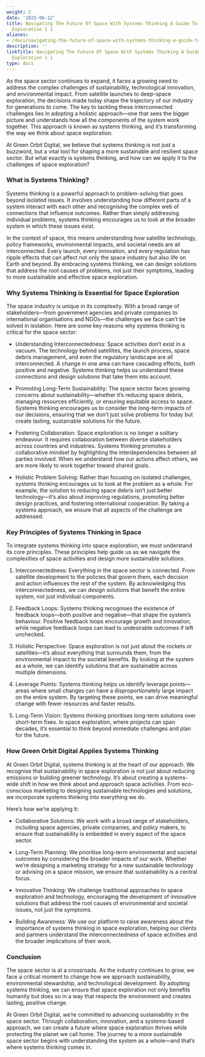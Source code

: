 ```yaml
---
weight: 2
date: '2025-06-12'
title: Navigating The Future Of Space With Systems Thinking A Guide To Sustainable
  Exploration 1 1
aliases:
- /docs/navigating-the-future-of-space-with-systems-thinking-a-guide-to-sustainable-exploration_1_1/
description: ''
linkTitle: Navigating The Future Of Space With Systems Thinking A Guide To Sustainable
  Exploration 1 1
type: docs
---
```


As the space sector continues to expand, it faces a growing need to address the complex challenges of sustainability, technological innovation, and environmental impact. From satellite launches to deep-space exploration, the decisions made today shape the trajectory of our industry for generations to come. The key to tackling these interconnected challenges lies in adopting a holistic approach—one that sees the bigger picture and understands how all the components of the system work together. This approach is known as systems thinking, and it’s transforming the way we think about space exploration.

At Green Orbit Digital, we believe that systems thinking is not just a buzzword, but a vital tool for shaping a more sustainable and resilient space sector. But what exactly is systems thinking, and how can we apply it to the challenges of space exploration?

### What is Systems Thinking?

Systems thinking is a powerful approach to problem-solving that goes beyond isolated issues. It involves understanding how different parts of a system interact with each other and recognising the complex web of connections that influence outcomes. Rather than simply addressing individual problems, systems thinking encourages us to look at the broader system in which these issues exist.

In the context of space, this means understanding how satellite technology, policy frameworks, environmental impacts, and societal needs are all interconnected. Every launch, every innovation, and every regulation has ripple effects that can affect not only the space industry but also life on Earth and beyond. By embracing systems thinking, we can design solutions that address the root causes of problems, not just their symptoms, leading to more sustainable and effective space exploration.

### Why Systems Thinking is Essential for Space Exploration

The space industry is unique in its complexity. With a broad range of stakeholders—from government agencies and private companies to international organisations and NGOs—the challenges we face can’t be solved in isolation. Here are some key reasons why systems thinking is critical for the space sector:

- Understanding Interconnectedness: Space activities don’t exist in a vacuum. The technology behind satellites, the launch process, space debris management, and even the regulatory landscape are all interconnected. A change in one area can have cascading effects, both positive and negative. Systems thinking helps us understand these connections and design solutions that take them into account.

- Promoting Long-Term Sustainability: The space sector faces growing concerns about sustainability—whether it’s reducing space debris, managing resources efficiently, or ensuring equitable access to space. Systems thinking encourages us to consider the long-term impacts of our decisions, ensuring that we don’t just solve problems for today but create lasting, sustainable solutions for the future.

- Fostering Collaboration: Space exploration is no longer a solitary endeavour. It requires collaboration between diverse stakeholders across countries and industries. Systems thinking promotes a collaborative mindset by highlighting the interdependencies between all parties involved. When we understand how our actions affect others, we are more likely to work together toward shared goals.

- Holistic Problem Solving: Rather than focusing on isolated challenges, systems thinking encourages us to look at the problem as a whole. For example, the solution to reducing space debris isn’t just better technology—it’s also about improving regulations, promoting better design practices, and fostering international cooperation. By taking a systems approach, we ensure that all aspects of the challenge are addressed.

### Key Principles of Systems Thinking in Space

To integrate systems thinking into space exploration, we must understand its core principles. These principles help guide us as we navigate the complexities of space activities and design more sustainable solutions.

1. Interconnectedness: Everything in the space sector is connected. From satellite development to the policies that govern them, each decision and action influences the rest of the system. By acknowledging this interconnectedness, we can design solutions that benefit the entire system, not just individual components.

1. Feedback Loops: Systems thinking recognises the existence of feedback loops—both positive and negative—that shape the system’s behaviour. Positive feedback loops encourage growth and innovation, while negative feedback loops can lead to undesirable outcomes if left unchecked.

1. Holistic Perspective: Space exploration is not just about the rockets or satellites—it’s about everything that surrounds them, from the environmental impact to the societal benefits. By looking at the system as a whole, we can identify solutions that are sustainable across multiple dimensions.

1. Leverage Points: Systems thinking helps us identify leverage points—areas where small changes can have a disproportionately large impact on the entire system. By targeting these points, we can drive meaningful change with fewer resources and faster results.

1. Long-Term Vision: Systems thinking prioritises long-term solutions over short-term fixes. In space exploration, where projects can span decades, it’s essential to think beyond immediate challenges and plan for the future.

### How Green Orbit Digital Applies Systems Thinking

At Green Orbit Digital, systems thinking is at the heart of our approach. We recognise that sustainability in space exploration is not just about reducing emissions or building greener technology. It’s about creating a systems-wide shift in how we think about and approach space activities. From eco-conscious marketing to designing sustainable technologies and solutions, we incorporate systems thinking into everything we do.

Here’s how we’re applying it:

- Collaborative Solutions: We work with a broad range of stakeholders, including space agencies, private companies, and policy makers, to ensure that sustainability is embedded in every aspect of the space sector.

- Long-Term Planning: We prioritise long-term environmental and societal outcomes by considering the broader impacts of our work. Whether we’re designing a marketing strategy for a new sustainable technology or advising on a space mission, we ensure that sustainability is a central focus.

- Innovative Thinking: We challenge traditional approaches to space exploration and technology, encouraging the development of innovative solutions that address the root causes of environmental and societal issues, not just the symptoms.

- Building Awareness: We use our platform to raise awareness about the importance of systems thinking in space exploration, helping our clients and partners understand the interconnectedness of space activities and the broader implications of their work.

### Conclusion

The space sector is at a crossroads. As the industry continues to grow, we face a critical moment to change how we approach sustainability, environmental stewardship, and technological development. By adopting systems thinking, we can ensure that space exploration not only benefits humanity but does so in a way that respects the environment and creates lasting, positive change.

At Green Orbit Digital, we’re committed to advancing sustainability in the space sector. Through collaboration, innovation, and a systems-based approach, we can create a future where space exploration thrives while protecting the planet we call home. The journey to a more sustainable space sector begins with understanding the system as a whole—and that’s where systems thinking comes in.